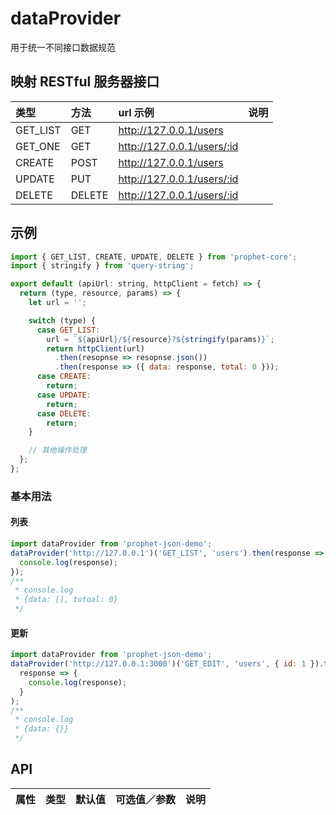 # dataProvider

用于统一不同接口数据规范

## 映射 RESTful 服务器接口

| 类型     | 方法   | url 示例                   | 说明 |
| :------- | :----- | :------------------------- | :--- |
| GET_LIST | GET    | http://127.0.0.1/users     |      |
| GET_ONE  | GET    | http://127.0.0.1/users/:id |      |
| CREATE   | POST   | http://127.0.0.1/users     |      |
| UPDATE   | PUT    | http://127.0.0.1/users/:id |      |
| DELETE   | DELETE | http://127.0.0.1/users/:id |      |

## 示例

```js
import { GET_LIST, CREATE, UPDATE, DELETE } from 'prophet-core';
import { stringify } from 'query-string';

export default (apiUrl: string, httpClient = fetch) => {
  return (type, resource, params) => {
    let url = '';

    switch (type) {
      case GET_LIST:
        url = `${apiUrl}/${resource}?${stringify(params)}`;
        return httpClient(url)
          .then(resopnse => resopnse.json())
          .then(response => ({ data: response, total: 0 }));
      case CREATE:
        return;
      case UPDATE:
        return;
      case DELETE:
        return;
    }

    // 其他操作处理
  };
};
```

### 基本用法

#### 列表

```js
import dataProvider from 'prophet-json-demo';
dataProvider('http://127.0.0.1')('GET_LIST', 'users').then(response => {
  console.log(response);
});
/**
 * console.log
 * {data: [], totoal: 0}
 */
```

#### 更新

```js
import dataProvider from 'prophet-json-demo';
dataProvider('http://127.0.0.1:3000')('GET_EDIT', 'users', { id: 1 }).then(
  response => {
    console.log(response);
  }
);
/**
 * console.log
 * {data: {}}
 */
```

## API

| 属性 | 类型 | 默认值 | 可选值／参数 | 说明 |
| :--- | :--- | :----- | :----------- | :--- |

